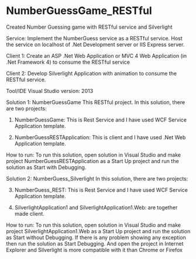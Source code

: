 # NumberGuessGame_RESTful
Created Number Guessing game with RESTful service and Silverlight

Service:
Implement the NumberGuess service as a RESTful service. Host the service on localhost of .Net Development server or IIS Express server.

Client 1: 
Create an ASP .Net Web Application or MVC 4 Web Application (in .Net Framework 4) to consume the RESTful service 

Client 2:
Develop Silverlight Application with animation to consume the RESTful service.

Tool/IDE
Visual Studio version: 2013

Solution 1: NumberGuessGame
This RESTful project. In this solution, there are two projects:
1.	NumberGuessGame: This is Rest Service and I have used WCF Service Application template.

2.	NumberGuessRESTApplication: This is client and I have used .Net Web Application template. 

How to run: To run this solution, open solution in Visual Studio and make project NumberGuessRESTApplication as a Start Up project and run the solution as Start with Debugging.

Solution 2: NumberGuess_Silverlight
In this solution, there are two projects:

3.	NumberGuess_REST: This is Rest Service and I have used WCF Service Application template.

4.	SilverlightApplication1 and SilverlightApplication1.Web: are together made client. 

How to run: To run this solution, open solution in Visual Studio and make project SilverlightApplication1.Web as a Start Up project and run the solution as Start without Debugging. If there is any problem showing any exception then run the solution as Start Debugging. And open the project in Internet Explorer and Silverlight is more compatible with it than Chrome or Firefox

